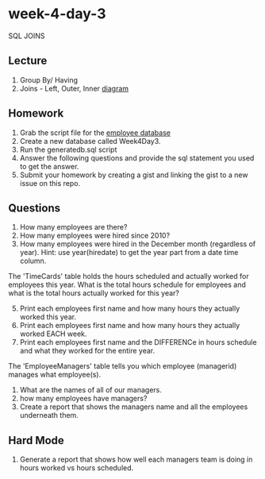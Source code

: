 # week-4-day-3
SQL JOINS

Lecture
-----
1. Group By/ Having
2. Joins - Left, Outer, Inner [diagram](http://www.codeproject.com/KB/database/Visual_SQL_Joins/Visual_SQL_JOINS_orig.jpg)

Homework
-----

1. Grab the script file for the [employee database](generatedb.sql)
2. Create a new database called Week4Day3.
3. Run the generatedb.sql script
4. Answer the following questions and provide the sql statement you used to get the answer. 
5. Submit your homework by creating a gist and linking the gist to a new issue on this repo.

Questions
-----
1. How many employees are there?
2. How many employees were hired since 2010?
3. How many employees were hired in the December month (regardless of year). Hint: use year(hiredate) to get the year part from a date time column.

The 'TimeCards' table holds the hours scheduled and actually worked for employees this year. What is the total hours schedule for employees and what is the total hours actually worked for this year?

5. Print each employees first name and how many hours they actually worked this year.
6. Print each employees first name and how many hours they actually worked EACH week. 
7. Print each employees first name and the DIFFERENCe in hours schedule and what they worked for the entire year.

The 'EmployeeManagers' table tells you which employee (managerid) manages what employee(s). 

1. What are the names of all of our managers.
2. how many employees have managers?
3. Create a report that shows the managers name and all the employees underneath them.

Hard Mode
------
1. Generate a report that shows how well each managers team is doing in hours worked vs hours scheduled. 
